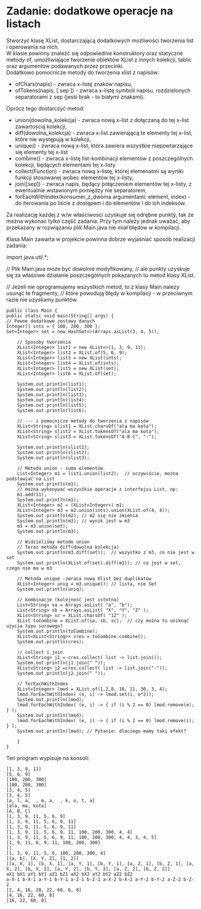 # Zadanie: dodatkowe operacje na listach

Stworzyć klasę XList, dostarczającą dodatkowych możliwości tworzenia list i operowania na nich. <br />
W klasie powinny znaleźć się odpowiednie konstruktory oraz statyczne metody of, umożliwiające tworzenie obiektów XList z innych kolekcji, tablic oraz argumentów podawanych przez przecinki. <br />
Dodatkowo pomocnicze metody do tworzenia xlist z napisów:
* ofChars(napis) - zwraca x-listę znaków napisu,
* ofTokens(napis, [ sep ]) - zwraca x-listę symboli napisu, rozdzielonych separatorami z sep (jesśi brak - to białymi znakami).

Oprócz tego dostarczyć metod:
* union(dowolna_kolekcja)  -  zwraca  nową x-list z dołączaną do tej x-list  zawartością kolekcji,
* diff(dowolna_kolekcja) - zwraca x-list zawierającą te elementy tej x-list, które nie występują w kolekcji,
* unique() - zwraca nową x-list, która zawiera wszystkie niepowtarzające się elementy tej x-list
* combine() - zwraca x-listę list-kombinacji elementów z poszczególnych kolekcji, będących elementami tej x-listy
* collect(Function) - zwraca nową x-listę, której elemenatmi są wyniki funkcji stosowanej wobec elementów tej x-listy,
* join([sep]) - zwraca napis, będący połączeniem elementów tej x-listy, z ewentualnie wstawionym pomiędzy nie separatorem,
* forEachWithIndex(konsumer_z_dwoma argumentami: element, index) - do iterowania po liście z dostępem i do elementów i do ich indeksów.

Za realizację każdej z w/w właściwosci  uzyskuje się odrębne punkty, tak że można wykonac tylko część zadania.
Przy tym należy jednak uważać, aby przekazany w rozwiązaniu plik Main.java nie miał błędów w kompilacji.

Klasa Main zawarta w projekcie powinna dobrze wyjaśniać sposób realizacji zadania:

import java.util.*;

// Plik Main.java może być dowolnie modyfikowany,
// ale punkty uzyskuje się za właściwe dzialanie poszczególnych pokazanych tu metod klasy XList.

// Jeżeli nie oprogramujemy wszystkich metod, to z klasy Main nalezy usunąć te fragmenty,
// które powodują błędy w kompilacji - w przeciwnym razie nie uzyskamy punktów.

    public class Main {
    public static void main(String[] args) {
    // Pewne dodatkowe zestawy danych
    Integer[] ints = { 100, 200, 300 };
    Set<Integer> set = new HashSet<>(Arrays.asList(3, 4, 5));

        // Sposoby tworzenia
        XList<Integer> list1 = new XList<>(1, 3, 9, 11);
        XList<Integer> list2 = XList.of(5, 6, 9);
        XList<Integer> list3 = new XList(ints);
        XList<Integer> list4 = XList.of(ints);
        XList<Integer> list5 = new XList(set);
        XList<Integer> list6 = XList.of(set);
    
        System.out.println(list1);
        System.out.println(list2);
        System.out.println(list3);
        System.out.println(list4);
        System.out.println(list5);
        System.out.println(list6);
        
        // --- i pomocnicze metody do tworzenia z napisów
        XList<String> slist1 = XList.charsOf("ala ma kota");
        XList<String> slist2 = XList.tokensOf("ala ma kota");
        XList<String> slist3 = XList.tokensOf("A-B-C", "-");
    
        System.out.println(slist1);
        System.out.println(slist2);
        System.out.println(slist3);
    
        // Metoda union - suma elementów 
        List<Integer> m1 = list1.union(list2);  // oczywiście, można podstawiać na List
        System.out.println(m1);
        // można wykonywać wszystkie operacje z interfejsu List, np:
        m1.add(11);
        System.out.println(m1);
        XList<Integer> m2 = (XList<Integer>) m1;
        XList<Integer> m3 = m2.union(ints).union(XList.of(4, 4));
        System.out.println(m2); // m2 się nie zmienia
        System.out.println(m3); // wynik jest w m3
        m3 = m3.union(set);
        System.out.println(m3);
        
        // Widzieliśmy metode union
        // Teraz metoda diff(dowolna kolekcja)
        System.out.println(m3.diff(set));  // wszystko z m3, co nie jest w set
        System.out.println(XList.of(set).diff(m3)); // co jest w set, czego nie ma w m3
        
        // Metoda unique -zwraca nową Xlist bez duplikatow   
        XList<Integer> uniq = m3.unique(); // lista, nie Set
        System.out.println(uniq);    
       
        // kombinacje (kolejność jest istotna)
        List<String> sa = Arrays.asList( "a", "b");
        List<String> sb = Arrays.asList( "X", "Y", "Z" );
        XList<String> sc = XList.charsOf( "12" );
        XList toCombine = XList.of(sa, sb, sc);  // czy można tu uniknąć użycia typu surowego?
        System.out.println(toCombine);
        XList<XList<String>> cres = toCombine.combine();
        System.out.println(cres);
    
        // collect i join
        XList<String> j1 = cres.collect( list -> list.join());
        System.out.println(j1.join(" "));
        XList<String> j2 =cres.collect( list -> list.join("-"));
        System.out.println(j2.join(" "));
        
        // forEachWithIndex
        XList<Integer> lmod = XList.of(1,2,8, 10, 11, 30, 3, 4);  
        lmod.forEachWithIndex( (e, i) -> lmod.set(i, e*2));
        System.out.println(lmod);
        lmod.forEachWithIndex( (e, i) -> { if (i % 2 == 0) lmod.remove(e); } );
        System.out.println(lmod);
        lmod.forEachWithIndex( (e, i) -> { if (i % 2 == 0) lmod.remove(i); } );
        System.out.println(lmod); // Pytanie: dlaczego mamy taki efekt? 

        }
    }

Ten program wypisuje na konsoli:

    [1, 3, 9, 11]
    [5, 6, 9]
    [100, 200, 300]
    [100, 200, 300]
    [3, 4, 5]
    [3, 4, 5]
    [a, l, a,  , m, a,  , k, o, t, a]
    [ala, ma, kota]
    [A, B, C]
    [1, 3, 9, 11, 5, 6, 9]
    [1, 3, 9, 11, 5, 6, 9, 11]
    [1, 3, 9, 11, 5, 6, 9, 11]
    [1, 3, 9, 11, 5, 6, 9, 11, 100, 200, 300, 4, 4]
    [1, 3, 9, 11, 5, 6, 9, 11, 100, 200, 300, 4, 4, 3, 4, 5]
    [1, 9, 11, 6, 9, 11, 100, 200, 300]
    []
    [1, 3, 9, 11, 5, 6, 100, 200, 300, 4]
    [[a, b], [X, Y, Z], [1, 2]]
    [[a, X, 1], [b, X, 1], [a, Y, 1], [b, Y, 1], [a, Z, 1], [b, Z, 1], [a, X, 2], [b, X, 2], [a, Y, 2], [b, Y, 2], [a, Z, 2], [b, Z, 2]]
    aX1 bX1 aY1 bY1 aZ1 bZ1 aX2 bX2 aY2 bY2 aZ2 bZ2
    a-X-1 b-X-1 a-Y-1 b-Y-1 a-Z-1 b-Z-1 a-X-2 b-X-2 a-Y-2 b-Y-2 a-Z-2 b-Z-2
    [2, 4, 16, 20, 22, 60, 6, 8]
    [4, 16, 22, 60, 8]
    [16, 22, 60, 8]
